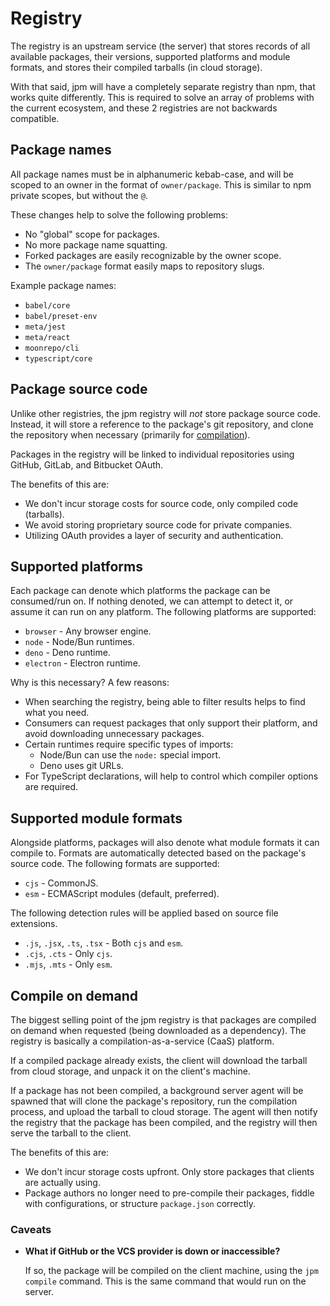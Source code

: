 # Registry

The registry is an upstream service (the server) that stores records of all available packages, their versions, supported platforms and module formats, and stores their compiled tarballs (in cloud storage).

With that said, jpm will have a completely separate registry than npm, that works quite differently. This is required to solve an array of problems with the current ecosystem, and these 2 registries are not backwards compatible.

## Package names

All package names must be in alphanumeric kebab-case, and will be scoped to an owner in the format of `owner/package`. This is similar to npm private scopes, but without the `@`.

These changes help to solve the following problems:

- No "global" scope for packages.
- No more package name squatting.
- Forked packages are easily recognizable by the owner scope.
- The `owner/package` format easily maps to repository slugs.

Example package names:

- `babel/core`
- `babel/preset-env`
- `meta/jest`
- `meta/react`
- `moonrepo/cli`
- `typescript/core`

## Package source code

Unlike other registries, the jpm registry will _not_ store package source code. Instead, it will store a reference to the package's git repository, and clone the repository when necessary (primarily for [compilation](#compile-on-demand)).

Packages in the registry will be linked to individual repositories using GitHub, GitLab, and Bitbucket OAuth.

The benefits of this are:

- We don't incur storage costs for source code, only compiled code (tarballs).
- We avoid storing proprietary source code for private companies.
- Utilizing OAuth provides a layer of security and authentication.

## Supported platforms

Each package can denote which platforms the package can be consumed/run on. If nothing denoted, we can attempt to detect it, or assume it can run on any platform. The following platforms are supported:

- `browser` - Any browser engine.
- `node` - Node/Bun runtimes.
- `deno` - Deno runtime.
- `electron` - Electron runtime.

Why is this necessary? A few reasons:

- When searching the registry, being able to filter results helps to find what you need.
- Consumers can request packages that only support their platform, and avoid downloading unnecessary packages.
- Certain runtimes require specific types of imports:
  - Node/Bun can use the `node:` special import.
  - Deno uses git URLs.
- For TypeScript declarations, will help to control which compiler options are required.

## Supported module formats

Alongside platforms, packages will also denote what module formats it can compile to. Formats are automatically detected based on the package's source code. The following formats are supported:

- `cjs` - CommonJS.
- `esm` - ECMAScript modules (default, preferred).

The following detection rules will be applied based on source file extensions.

- `.js`, `.jsx`, `.ts`, `.tsx` - Both `cjs` and `esm`.
- `.cjs`, `.cts` - Only `cjs`.
- `.mjs`, `.mts` - Only `esm`.

## Compile on demand

The biggest selling point of the jpm registry is that packages are compiled on demand when requested (being downloaded as a dependency). The registry is basically a compilation-as-a-service (CaaS) platform.

If a compiled package already exists, the client will download the tarball from cloud storage, and unpack it on the client's machine.

If a package has not been compiled, a background server agent will be spawned that will clone the package's repository, run the compilation process, and upload the tarball to cloud storage. The agent will then notify the registry that the package has been compiled, and the registry will then serve the tarball to the client.

The benefits of this are:

- We don't incur storage costs upfront. Only store packages that clients are actually using.
- Package authors no longer need to pre-compile their packages, fiddle with configurations, or structure `package.json` correctly.

### Caveats

- **What if GitHub or the VCS provider is down or inaccessible?**

  If so, the package will be compiled on the client machine, using the `jpm compile` command. This is the same command that would run on the server.
